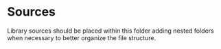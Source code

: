 # Sources

Library sources should be placed within this folder adding nested folders when
necessary to better organize the file structure.

